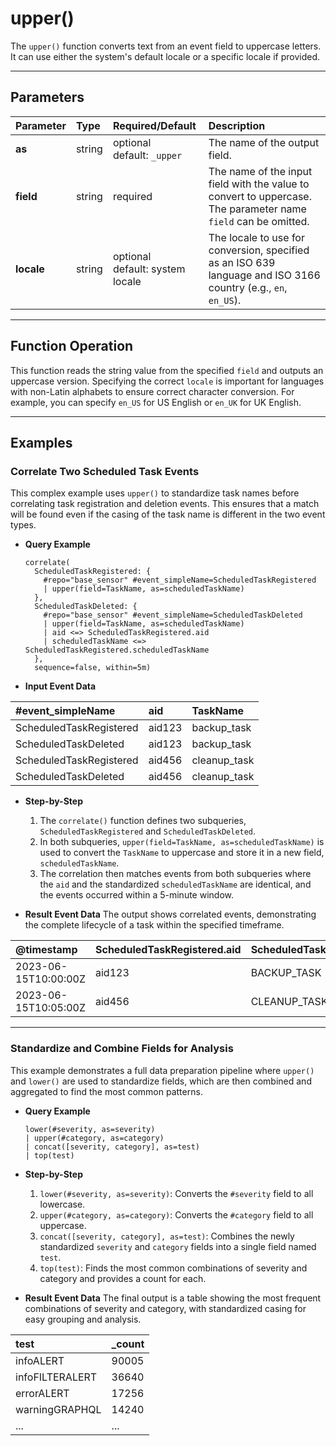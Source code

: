 # upper()

The `upper()` function converts text from an event field to uppercase letters. It can use either the system's default locale or a specific locale if provided.

***

## Parameters

| Parameter | Type | Required/Default | Description |
| :--- | :--- | :--- | :--- |
| **as** | string | optional <br> default: `_upper` | The name of the output field. |
| **field** | string | required | The name of the input field with the value to convert to uppercase. The parameter name `field` can be omitted. |
| **locale** | string | optional <br> default: system locale | The locale to use for conversion, specified as an ISO 639 language and ISO 3166 country (e.g., `en`, `en_US`). |

***

## Function Operation

This function reads the string value from the specified `field` and outputs an uppercase version. Specifying the correct `locale` is important for languages with non-Latin alphabets to ensure correct character conversion. For example, you can specify `en_US` for US English or `en_UK` for UK English.

***

## Examples

### Correlate Two Scheduled Task Events

This complex example uses `upper()` to standardize task names before correlating task registration and deletion events. This ensures that a match will be found even if the casing of the task name is different in the two event types.

* **Query Example**
    ```
    correlate(
      ScheduledTaskRegistered: {
        #repo="base_sensor" #event_simpleName=ScheduledTaskRegistered
        | upper(field=TaskName, as=scheduledTaskName)
      },
      ScheduledTaskDeleted: {
        #repo="base_sensor" #event_simpleName=ScheduledTaskDeleted
        | upper(field=TaskName, as=scheduledTaskName)
        | aid <=> ScheduledTaskRegistered.aid
        | scheduledTaskName <=> ScheduledTaskRegistered.scheduledTaskName
      },
      sequence=false, within=5m)
    ```

* **Input Event Data**

| #event_simpleName | aid | TaskName |
| :--- | :-- | :--- |
| ScheduledTaskRegistered | aid123| backup_task |
| ScheduledTaskDeleted | aid123| backup_task |
| ScheduledTaskRegistered | aid456| cleanup_task|
| ScheduledTaskDeleted | aid456| cleanup_task|

* **Step-by-Step**
    1.  The `correlate()` function defines two subqueries, `ScheduledTaskRegistered` and `ScheduledTaskDeleted`.
    2.  In both subqueries, `upper(field=TaskName, as=scheduledTaskName)` is used to convert the `TaskName` to uppercase and store it in a new field, `scheduledTaskName`.
    3.  The correlation then matches events from both subqueries where the `aid` and the standardized `scheduledTaskName` are identical, and the events occurred within a 5-minute window.

* **Result Event Data**
    The output shows correlated events, demonstrating the complete lifecycle of a task within the specified timeframe.

| @timestamp | ScheduledTaskRegistered.aid | ScheduledTaskRegistered.scheduledTaskName |
| :--- | :--- | :--- |
| 2023-06-15T10:00:00Z | aid123 | BACKUP_TASK |
| 2023-06-15T10:05:00Z | aid456 | CLEANUP_TASK |

---

### Standardize and Combine Fields for Analysis

This example demonstrates a full data preparation pipeline where `upper()` and `lower()` are used to standardize fields, which are then combined and aggregated to find the most common patterns.

* **Query Example**
    ```
    lower(#severity, as=severity)
    | upper(#category, as=category)
    | concat([severity, category], as=test)
    | top(test)
    ```

* **Step-by-Step**
    1.  `lower(#severity, as=severity)`: Converts the `#severity` field to all lowercase.
    2.  `upper(#category, as=category)`: Converts the `#category` field to all uppercase.
    3.  `concat([severity, category], as=test)`: Combines the newly standardized `severity` and `category` fields into a single field named `test`.
    4.  `top(test)`: Finds the most common combinations of severity and category and provides a count for each.

* **Result Event Data**
    The final output is a table showing the most frequent combinations of severity and category, with standardized casing for easy grouping and analysis.

| test | _count |
| :--- | :--- |
| infoALERT | 90005 |
| infoFILTERALERT | 36640 |
| errorALERT | 17256 |
| warningGRAPHQL | 14240 |
| ... | ... |